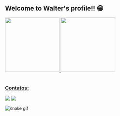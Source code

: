 ## Welcome to Walter's profile!! 😁

 <div>
  <a href="https://github.com/WalterBPN">
  <img height="180em" src="https://github-readme-stats.vercel.app/api?username=WalterBPN&show_icons=true&theme=tokyonight&include_all_commits=true&count_private=true"/>
  <img height="180em" src="https://github-readme-stats.vercel.app/api/top-langs/?username=WalterBPN&layout=compact&langs_count=6&theme=tokyonight"/>
</div>
<!--
<div style="display: inline_block"><br>
  <img align="center" alt="Js" height="30" width="40" src="https://raw.githubusercontent.com/devicons/devicon/master/icons/javascript/javascript-plain.svg">
  <img align="center" alt="HTML" height="30" width="40" src="https://raw.githubusercontent.com/devicons/devicon/master/icons/html5/html5-original.svg">
  <img align="center" alt="CSS" height="30" width="40" src="https://raw.githubusercontent.com/devicons/devicon/master/icons/css3/css3-original.svg">
</div>
 -->
 <br>
 
  ### Contatos:
 
<div> 
<a href = "mailto:wbpnok@gmail.com"><img src="https://img.shields.io/badge/-Gmail-%23333?style=for-the-badge&logo=gmail&logoColor=white" target="_blank"></a>
  <a href="https://www.linkedin.com/in/walter-barcellos-860955230/" target="_blank"><img src="https://img.shields.io/badge/-LinkedIn-%230077B5?style=for-the-badge&logo=linkedin&logoColor=white" target="_blank"></a> 
 
  <!--![Snake animation](https://github.com/WalterBPN/WalterBPN/blob/output/github-contribution-grid-snake.svg)-->
  

</div>

![snake gif](https://github.com/WalterBPN/WalterBPN/blob/output/github-contribution-grid-snake.svg)
